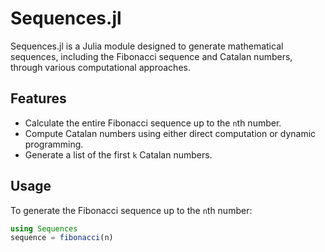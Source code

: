 # Sequences.jl

Sequences.jl is a Julia module designed to generate mathematical sequences, including the Fibonacci sequence and Catalan numbers, through various computational approaches.

## Features

- Calculate the entire Fibonacci sequence up to the `n`th number.
- Compute Catalan numbers using either direct computation or dynamic programming.
- Generate a list of the first `k` Catalan numbers. 

## Usage


To generate the Fibonacci sequence up to the `n`th number:

```julia
using Sequences
sequence = fibonacci(n)
```